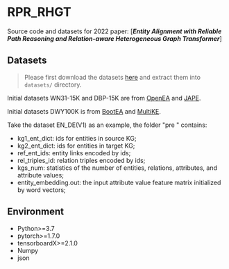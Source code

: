 # RPR_RHGT
Source code and datasets for 2022 paper: [***Entity Alignment with Reliable Path Reasoning and Relation-aware Heterogeneous Graph Transformer***]

## Datasets

> Please first download the datasets [here](https://www.jianguoyun.com/p/DegoGgMQ4vHdCRin8oUE) and extract them into `datasets/` directory.

Initial datasets WN31-15K and DBP-15K are from [OpenEA](https://github:com/nju-websoft/OpenEA) and [JAPE](https://github.com/nju-websoft/JAPE).

Initial datasets DWY100K is from  [BootEA](https://github.com/nju-websoft/BootEA) and [MultiKE](https://github.com/nju-websoft/MultiKE).

Take the dataset EN_DE(V1) as an example, the folder "pre " contains:
* kg1_ent_dict: ids for entities in source KG;
* kg2_ent_dict: ids for entities in target KG;
* ref_ent_ids: entity links encoded by ids;
* rel_triples_id: relation triples encoded by ids;
* kgs_num: statistics of the number of entities, relations, attributes, and attribute values;
* entity_embedding.out: the input attribute value feature matrix initialized by word vectors;


## Environment

* Python>=3.7
* pytorch>=1.7.0
* tensorboardX>=2.1.0
* Numpy
* json
